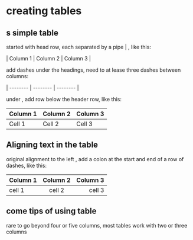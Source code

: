 # creating tables

## s simple table

started with head row, each separated by a pipe | , like this:

| Column 1 | Column 2 | Column 3 |

add dashes under the headings, need to at lease three dashes between columns:

| -------- | -------- | -------- |

under , add row below the header row, like this:

| Column 1 | Column 2 | Column 3 |
| -------- | -------- | -------- |
| Cell 1   | Cell 2   | Cell 3   |

## Aligning text in the table

original alignment to the left , add a colon at the start and end of a row of dashes, like this:

| Column 1 | Column 2 | Column 3 |
| :------- | :------: | -------: |
| cell 1   |  cell 2  |   cell 3 |

## come tips of using table

rare to go beyond four or five columns, most tables work with two or three columns
